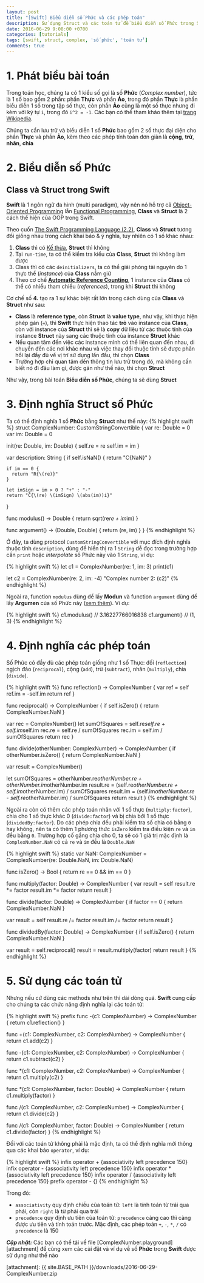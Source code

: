 ```yaml
---
layout: post
title: "[Swift] Biểu diễn số Phức và các phép toán"
description: Sử dụng Struct và các toán tử để biểu diễn số Phức trong Swift
date: 2016-06-29 9:08:00 +0700
categories: [tutorials]
tags: [swift, struct, complex, 'số phức', 'toán tử']
comments: true
---
```


# 1. Phát biểu bài toán #

Trong toán học, chúng ta có 1 kiểu số gọi là số **Phức** (*Complex number*), tức là 1 số bao gồm 2 phần: phần **Thực** và phần **Ảo**, trong đó phần **Thực** là phần biểu diễn 1 số trong tập số thực, còn phần **Ảo** cũng là một số thực nhưng đi kèm với ký tự `i`, trong đó `i^2 = -1`. Các bạn có thể tham khảo thêm tại [trang Wikipedia][complex-number].

Chúng ta cần lưu trữ và biểu diễn 1 số **Phức** bao gồm 2 số thực đại diện cho phần **Thực** và phần **Ảo**, kèm theo các phép tính toán đơn giản là **cộng**, **trừ**, **nhân**, **chia**

# 2. Biểu diễn số Phức #

## Class và Struct trong Swift ##

**Swift** là 1 ngôn ngữ đa hình (multi paradigm), vậy nên nó hỗ trợ cả [Object-Oriented Programming][oop] lẫn [Functional Programming][fp], **Class** và **Struct** là 2 cách thể hiện của OOP trong Swift.

Theo cuốn [The Swift Programming Language (2.2)][swift-book], **Class** và **Struct** tương đối giống nhau trong cách khai báo & ý nghĩa, tuy nhiên có 1 số khác nhau:

1. **Class** thì có [Kế thừa][inheritance], **Struct** thì không
2. Tại `run-time`, ta có thể kiểm tra kiểu của **Class**, **Struct** thì không làm được
3. Class thì có các `deinitializers`, ta có thể giải phóng tài nguyên do 1 thực thể (*instance*) của **Class** nắm giữ
4. Theo cơ chế **[Automatic Reference Counting][arc]**, 1 instance của **Class** có thể có nhiều tham chiếu (*references*), trong khi **Struct** thì không

Cơ chế số **4.** tạo ra 1 sự khác biệt rất lớn trong cách dùng của **Class** và **Struct** như sau:

* **Class** là **reference type**, còn **Struct** là **value type**, như vậy, khi thực hiện phép gán (`=`), thì **Swift** thực hiện thao tác **trỏ** vào instance của **Class**, còn với instance của **Struct** thì sẽ là **copy** dữ liệu từ các thuộc tính của instance **Struct** này sang các thuộc tính của instance **Struct** khác
* Nếu quan tâm đến việc các instance mình có thể liên quan đến nhau, di chuyển đến các nơi khác nhau và việc thay đổi thuộc tính sẽ được phản hồi lại đầy đủ về vị trí sử dụng lần đầu, thì chọn **Class**
* Trường hợp chỉ quan tâm đến thông tin lưu trữ trong đó, mà không cần biết nó đi đâu làm gì, được gán như thế nào, thì chọn **Struct**

Như vậy, trong bài toán **Biểu diễn số Phức**, chúng ta sẽ dùng **Struct**

# 3. Định nghĩa Struct số Phức #

Ta có thể định nghĩa 1 số **Phức** bằng **Struct** như thế này:
{% highlight swift %}
struct ComplexNumber: CustomStringConvertible {
  var re: Double = 0
  var im: Double = 0

  init(re: Double, im: Double) {
    self.re = re
    self.im = im
  }

  var description: String {
    if self.isNaN() {
      return "C{NaN}"
    }
    
    if im == 0 {
      return "R{\(re)}"
    }
    
    let imSign = im > 0 ? "+" : "-"
    return "C{\(re) \(imSign) \(abs(im))i}"
  }
  
  func modulus() -> Double {
    return sqrt(re*re + im*im)
  }

  func argument() -> (Double, Double) {
    return (re, im)
  }
}
{% endhighlight %}

Ở đây, ta dùng protocol `CustomStringConvertible` với mục đích định nghĩa thuộc tính `description`, dùng để hiển thị ra 1 `String` dễ đọc trong trường hợp cần `print` hoặc *interpolate* số Phức này vào 1 `String`, ví dụ:

{% highlight swift %}
let c1 = ComplexNumber(re: 1, im: 3)
print(c1)

let c2 = ComplexNumber(re: 2, im: -4)
"Complex number 2: \(c2)"
{% endhighlight %}

Ngoài ra, function `modulus` dùng để lấy **Mođun** và function `argument` dùng để lấy **Argumen** của số Phức này ([xem thêm][modulus-argument]). Ví dụ:

{% highlight swift %}
c1.modulus()        // 3.16227766016838
c1.argument()       // (1, 3)
{% endhighlight %}

# 4. Định nghĩa các phép toán #

Số Phức có đầy đủ các phép toán giống như 1 số Thực: đối (`reflection`) ngịch đảo (`reciprocal`), cộng (`add`), trừ (`subtract`), nhân (`multiply`), chia (`divide`).

{% highlight swift %}
func reflection() -> ComplexNumber {
  var ref = self
  ref.im = -self.im
  return ref
}

func reciprocal() -> ComplexNumber {
  if self.isZero() {
    return ComplexNumber.NaN
  }
  
  var rec = ComplexNumber()
  let sumOfSquares = self.re*self.re + self.im*self.im
  rec.re = self.re / sumOfSquares
  rec.im = self.im / sumOfSquares
  return rec
}

func divide(otherNumber: ComplexNumber) -> ComplexNumber {
  if otherNumber.isZero() {
    return ComplexNumber.NaN
  }
  
  var result = ComplexNumber()
  
  let sumOfSquares = otherNumber.re*otherNumber.re + otherNumber.im*otherNumber.im
  result.re = (self.re*otherNumber.re + self.im*otherNumber.im) / sumOfSquares
  result.im = (self.im*otherNumber.re - self.re*otherNumber.im) / sumOfSquares
  return result
}
{% endhighlight %}

Ngoài ra còn có thêm các phép toán nhân với 1 số thực (`multiply:factor`), chia cho 1 số thực khác 0 (`divide:factor`) và bị chia bởi 1 số thực (`dividedBy:factor`). Do các phép chia đều phải kiểm tra số chia có bằng `0` hay không, nên ta có thêm 1 phương thức `isZero` kiểm tra điều kiện `re` và `im` đều bằng `0`. Trường hợp cố gắng chia cho 0, ta sẽ có 1 giá trị mặc định là `ComplexNumber.NaN` có cả `re` và `im` đều là `Double.NaN`

{% highlight swift %}
static var NaN: ComplexNumber = ComplexNumber(re: Double.NaN, im: Double.NaN)

func isZero() -> Bool {
  return re == 0 && im == 0
}

func multiply(factor: Double) -> ComplexNumber {
  var result = self
  result.re *= factor
  result.im *= factor
  return result
}

func divide(factor: Double) -> ComplexNumber {
  if factor == 0 {
    return ComplexNumber.NaN
  }
  
  var result = self
  result.re /= factor
  result.im /= factor
  return result
}

func dividedBy(factor: Double) -> ComplexNumber {
  if self.isZero() {
    return ComplexNumber.NaN
  }
  
  var result = self.reciprocal()
  result = result.multiply(factor)
  return result
}
{% endhighlight %}

# 5. Sử dụng các toán tử #

Nhưng nếu cứ dùng các methods như trên thì dài dòng quá. **Swift** cung cấp cho chúng ta các chức năng định nghĩa lại các toán tử:

{% highlight swift %}
prefix func -(c1: ComplexNumber) -> ComplexNumber {
  return c1.reflection()
}

func +(c1: ComplexNumber, c2: ComplexNumber) -> ComplexNumber {
  return c1.add(c2)
}

func -(c1: ComplexNumber, c2: ComplexNumber) -> ComplexNumber {
  return c1.subtract(c2)
}

func *(c1: ComplexNumber, c2: ComplexNumber) -> ComplexNumber {
  return c1.multiply(c2)
}

func *(c1: ComplexNumber, factor: Double) -> ComplexNumber {
  return c1.multiply(factor)
}

func /(c1: ComplexNumber, c2: ComplexNumber) -> ComplexNumber {
  return c1.divide(c2)
}

func /(c1: ComplexNumber, factor: Double) -> ComplexNumber {
  return c1.divide(factor)
}
{% endhighlight %}

Đối với các toán tử không phải là mặc định, ta có thể định nghĩa mới thông qua các khai báo `operator`, ví dụ:

{% highlight swift %}
infix operator + {associativity left precedence 150}
infix operator - {associativity left precedence 150}
infix operator * {associativity left precedence 150}
infix operator / {associativity left precedence 150}
prefix operator - {}
{% endhighlight %}

Trong đó:

* `associativity` quy định chiều của toán tử: `left` là tính toán từ trái qua phải, còn `right` là từ phải qua trái
* `precedence` quy định ưu tiên của toán tử: `precedence` càng cao thì càng được ưu tiên và tính toán trước. Mặc định, các phép toán `+`, `-`, `*`, `/` có `precedence` là 150

***Cập nhật:***
Các bạn có thể tải về file [ComplexNumber.playground][attachment] để cùng xem các cài đặt và ví dụ về số **Phức** trong **Swift** được sử dụng như thế nào

[complex-number]:   https://vi.wikipedia.org/wiki/S%E1%BB%91_ph%E1%BB%A9c
[oop]:              https://vi.wikipedia.org/wiki/L%E1%BA%ADp_tr%C3%ACnh_h%C6%B0%E1%BB%9Bng_%C4%91%E1%BB%91i_t%C6%B0%E1%BB%A3ng
[fp]:               https://vi.wikipedia.org/wiki/L%E1%BA%ADp_tr%C3%ACnh_h%C3%A0m
[swift-book]:       https://developer.apple.com/library/ios/documentation/Swift/Conceptual/Swift_Programming_Language/
[inheritance]:      https://en.wikipedia.org/wiki/Inheritance_(object-oriented_programming)
[arc]:              https://en.wikipedia.org/wiki/Automatic_Reference_Counting
[modulus-argument]: https://vi.wikipedia.org/wiki/S%E1%BB%91_ph%E1%BB%A9c#Mo.C4.91un_v.C3.A0_Argumen
[attachment]:       {{ site.BASE_PATH }}/downloads/2016-06-29-ComplexNumber.zip